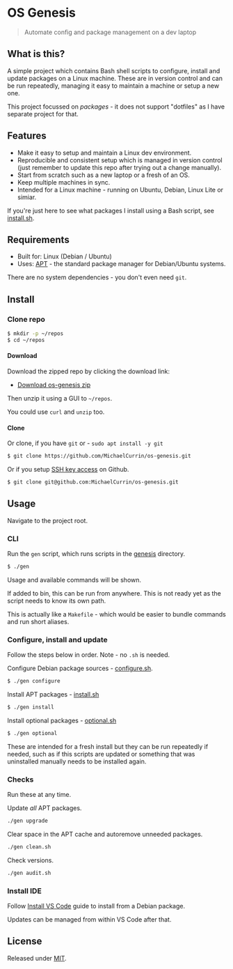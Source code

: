 # OS Genesis
> Automate config and package management on a dev laptop


## What is this?

A simple project which contains Bash shell scripts to configure, install and update packages on a Linux machine. These are in version control and can be run repeatedly, managing it easy to maintain a machine or setup a new one.

This project focussed on _packages_ - it does not support "dotfiles" as I have separate project for that.


## Features

- Make it easy to setup and maintain a Linux dev environment.
- Reproducible and consistent setup which is managed in version control (just remember to update this repo after trying out a change manually).
- Start from scratch such as a new laptop or a fresh of an OS.
- Keep multiple machines in sync.
- Intended for a Linux machine - running on Ubuntu, Debian, Linux Lite or simiar.

If you're just here to see what packages I install using a Bash script, see [install.sh](/genesis/install.sh).


## Requirements


- Built for: Linux (Debian / Ubuntu)
- Uses: [APT](https://wiki.debian.org/Apt) - the standard package manager for Debian/Ubuntu systems.

There are no system dependencies - you don't even need `git`.


## Install

### Clone repo

```sh
$ mkdir -p ~/repos
$ cd ~/repos
```

#### Download

Download the zipped repo by clicking the download link:

- [Download os-genesis zip](https://github.com/MichaelCurrin/os-genesis/archive/master.zip)

Then unzip it using a GUI to `~/repos`.

You could use `curl` and `unzip` too.

#### Clone

Or clone, if you have `git` or  - `sudo apt install -y git`

```sh
$ git clone https://github.com/MichaelCurrin/os-genesis.git
```

Or if you setup [SSH key access](https://github.com/MichaelCurrin/code-cookbook/blob/master/recipes/shell/ssh/github-ssh-access.md) on Github.

```sh
$ git clone git@github.com:MichaelCurrin/os-genesis.git
```


## Usage


Navigate to the project root.


### CLI

Run the `gen` script, which runs scripts in the [genesis](/genesis) directory.

```sh
$ ./gen
```

Usage and available commands will be shown.

If added to bin, this can be run from anywhere. This is not ready yet as the script needs to know its own path.

This is actually like a `Makefile` - which would be easier to bundle commands and run short aliases.

### Configure, install and update

Follow the steps below in order. Note - no `.sh` is needed.

Configure Debian package sources - [configure.sh](.genesis/configure.sh).

```sh
$ ./gen configure
```

Install APT packages - [install.sh](/genesis/install.sh)

```sh
$ ./gen install
```

Install optional packages - [optional.sh](/genesis/optional.sh)

```sh
$ ./gen optional
```

These are intended for a fresh install but they can be run repeatedly if needed, such as if this scripts are updated or something that was uninstalled manually needs to be installed again.

### Checks

Run these at any time.

Update _all_ APT packages.

```sh
./gen upgrade
```

Clear space in the APT cache and autoremove unneeded packages.

```sh
./gen clean.sh
```

Check versions.

```sh
./gen audit.sh
```


### Install IDE

Follow [Install VS Code](/docs/install-vs-code.md) guide to install from a Debian package.

Updates can be managed from within VS Code after that.



## License

Released under [MIT](/LICENSE).

